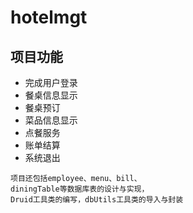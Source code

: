 # hotelmgt
## 项目功能 
- 完成用户登录
- 餐桌信息显示
- 餐桌预订
- 菜品信息显示 
- 点餐服务
- 账单结算
- 系统退出
```
项目还包括employee、menu、bill、
diningTable等数据库表的设计与实现，
Druid工具类的编写，dbUtils工具类的导入与封装
```

